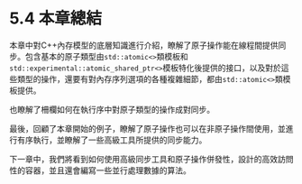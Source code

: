 # 5.4 本章總結

本章中對C++內存模型的底層知識進行介紹，瞭解了原子操作能在線程間提供同步。包含基本的原子類型由`std::atomic<>`類模板和`std::experimental::atomic_shared_ptr<>`模板特化後提供的接口，以及對於這些類型的操作，還要有對內存序列選項的各種複雜細節，都由`std::atomic<>`類模板提供。

也瞭解了柵欄如何在執行序中對原子類型的操作成對同步。

最後，回顧了本章開始的例子，瞭解了原子操作也可以在非原子操作間使用，並進行有序執行，並瞭解了一些高級工具所提供的同步能力。

下一章中，我們將看到如何使用高級同步工具和原子操作併發性，設計的高效訪問性的容器，並且還會編寫一些並行處理數據的算法。
